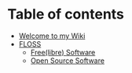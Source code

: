 # Table of contents

* [Welcome to my Wiki](README.md)
* [FLOSS](floss/README.md)
  * [Free\(libre\) Software](floss/free-libre-software.md)
  * [Open Source Software](floss/open-source-software.md)

